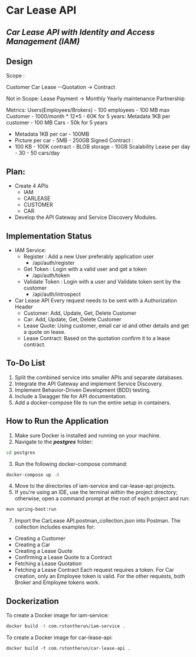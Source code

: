 # Car Lease API

## _Car Lease API with Identity and Access Management (IAM)_

## Design
Scope : 

Customer
Car
Lease --Quotation -> Contract

Not in Scope: 
Lease Payment -> Monthly
Yearly maintenance Partnership

Metrics: 
Users(Employees/Brokers) - 100 employees - 100 MB max
Customer - 1000/month * 12*5 - 60K for 5 years: Metadata    1KB per customer - 100 MB 
Cars - 50k for 5 years   
-  Metadata 1KB per car - 100MB 
- Picture per car - 5MB - 250GB
Signed Contract : 
- 100 KB - 100K contract - BLOB storage  - 10GB
Scalability Lease per day - 30 - 50 cars/day


## Plan:

- Create 4 APIs
    - IAM
    - CARLEASE
    - CUSTOMER
    - CAR
- Develop the API Gateway and Service Discovery Modules.

##  Implementation Status
- IAM Service:
    - Register : Add a new User preferably application user
        - /api/auth/register
    - Get Token : Login with a valid user and get a token
        - /api/auth/token
    - Validate Token : Login with a user and Validate token sent by the customer
        - /api/auth/introspect
- Car Lease API
  Every request needs to be sent with a Authorization Header
    - Customer: Add, Update, Get, Delete Customer
    - Car: Add, Update, Get, Delete Customer
    - Lease Quote: Using customer,  email car id and other details and get a quote on lease.
    - Lease Contract: Based on the quotation confirm it to a lease contract.

##  To-Do List
1. Split the combined service into smaller APIs and separate databases.
2. Integrate the API Gateway and implement Service Discovery.
3. Implement Behavior-Driven Development (BDD) testing.
4. Include a Swagger file for API documentation.
5. Add a docker-compose file to run the entire setup in containers.

## How to Run the Application
1. Make sure Docker is installed and running on your machine.
2. Navigate to the ***postgres*** folder:
```sh
cd postgres
```
3. Run the following docker-compose command:
```sh
docker-compose up -d
```
4. Move to the directories of iam-service and car-lease-api projects.
5. If you're using an IDE, use the terminal within the project directory; otherwise, open a command prompt at the root of each project and run:
```sh
mvn spring-boot:run
```
7. Import the CarLease API.postman_collection.json into Postman.
   The collection includes examples for:
  - Creating a Customer
  - Creating a Car
  - Creating a Lease Quote
  - Confirming a Lease Quote to a Contract
  - Fetching a Lease Quotation
  - Fetching a Lease Contract
  Each request requires a token. For Car creation, only an Employee token is valid. For the other requests, both Broker and Employee tokens work.
## Dockerization
To create a Docker image for iam-service:
```sh
docker build -t com.rstontherun/iam-service .
```
To create a Docker image for car-lease-api:
```
docker build -t com.rstontherun/car-lease-api .
```

